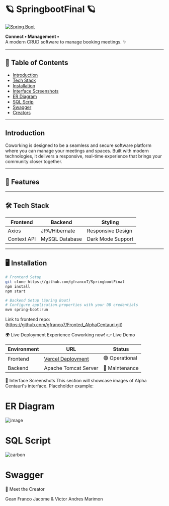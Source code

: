 
# 🪐 SpringbootFinal 🪐

[![Spring Boot](https://img.shields.io/badge/Spring%20Boot-3.1.5-green?logo=spring)](https://spring.io/)  

**Connect • Management •**  
A modern CRUD software to manage booking meetings. ✨


---

## 📑 Table of Contents

- [Introduction](#-introduction)
- [Tech Stack](#-tech-stack)
- [Installation](#-installation)
- [Interface Screenshots](#-interface-screenshots)
- [ER Diagram](#-ER-Diagram)
- [SQL Scrip](#-SQL-Scrip)
- [Swagger](#-Swagger)
- [Creators](#-creators)

---

## Introduction

Coworking is designed to be a seamless and secure software platform where you can manage your meetings and spaces. Built with modern technologies, it delivers a responsive, real-time experience that brings your community closer together.

---

## 🚀 Features


---

## 🛠️ Tech Stack

| Frontend              | Backend               | Styling            |
|-----------------------|-----------------------|--------------------|
| Axios                 | JPA/Hibernate         | Responsive Design  |
| Context API           | MySQL Database        | Dark Mode Support  |

---

## 🖥️ Installation

```bash
# Frontend Setup
git clone https://github.com/gfranco7/SpringbootFinal
npm install
npm start

# Backend Setup (Spring Boot)
# Configure application.properties with your DB credentials
mvn spring-boot:run

```

Link to frontend repo: (https://github.com/gfranco7/Fronted_AlphaCentauri.git)

🌍 Live Deployment
Experience Coworking now!
👉 Live Demo

| Environment | URL | Status |
|-------------|-----|--------|
| Frontend | [Vercel Deployment]() | 🟢 Operational |
| Backend | Apache Tomcat Server | 🔧 Maintenance |

📸 Interface Screenshots
This section will showcase images of Alpha Centauri's interface.
Placeholder example:


# ER Diagram
![image](https://github.com/user-attachments/assets/aa8da215-ed93-44c3-be37-9ec66041b30b)

# SQL Script
![carbon](https://github.com/user-attachments/assets/97a4a69f-a140-4789-a24b-0d9532d38046)

# Swagger


👥 Meet the Creator

Gean Franco Jacome & Victor Andres Marimon
